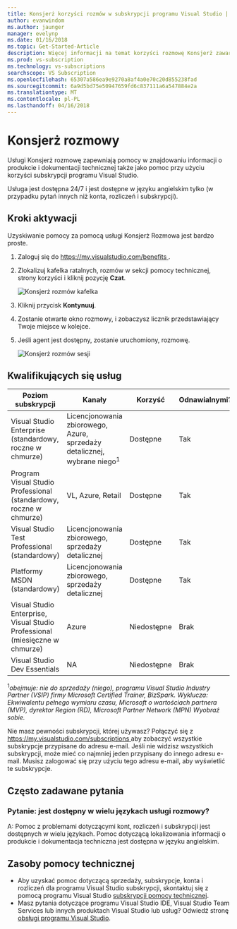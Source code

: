 ```yaml
---
title: Konsjerż korzyści rozmów w subskrypcji programu Visual Studio | Dokumentacja firmy Microsoft
author: evanwindom
ms.author: jaunger
manager: evelynp
ms.date: 01/16/2018
ms.topic: Get-Started-Article
description: Więcej informacji na temat korzyści rozmowę Konsjerż zawarte w subskrypcji programu Visual Studio.
ms.prod: vs-subscription
ms.technology: vs-subscriptions
searchscope: VS Subscription
ms.openlocfilehash: 65307a586ea9e9270a8af4a0e70c20d855238fad
ms.sourcegitcommit: 6a9d5bd75e50947659fd6c837111a6a547884e2a
ms.translationtype: MT
ms.contentlocale: pl-PL
ms.lasthandoff: 04/16/2018
---
```

# <a name="concierge-chat"></a>Konsjerż rozmowy

Usługi Konsjerż rozmowę zapewniają pomocy w znajdowaniu informacji o produkcie i dokumentacji technicznej także jako pomoc przy użyciu korzyści subskrypcji programu Visual Studio.  

Usługa jest dostępna 24/7 i jest dostępne w języku angielskim tylko (w przypadku pytań innych niż konta, rozliczeń i subskrypcji). 

## <a name="activation-steps"></a>Kroki aktywacji
Uzyskiwanie pomocy za pomocą usługi Konsjerż Rozmowa jest bardzo proste.  
1. Zaloguj się do [ https://my.visualstudio.com/benefits ](https://my.visualstudio.com/benefits?wt.mc_id=o~msft~docs).

2. Zlokalizuj kafelka ratalnych, rozmów w sekcji pomocy technicznej, strony korzyści i kliknij pozycję **Czat**.

    ![Konsjerż rozmów kafelka](_img/vs-concierge-chat/vs-concierge-chat-tile.png)

3. Kliknij przycisk **Kontynuuj**.

4. Zostanie otwarte okno rozmowy, i zobaczysz licznik przedstawiający Twoje miejsce w kolejce.  

5. Jeśli agent jest dostępny, zostanie uruchomiony, rozmowę. 

    ![Konsjerż rozmów sesji](_img/vs-concierge-chat/vs-concierge-chat-session.png)

## <a name="eligibility"></a>Kwalifikujących się usług
| Poziom subskrypcji                                                 |     Kanały                                            | Korzyść                                                          | Odnawialnymi?    |
|--------------------------------------------------------------------|---------------------------------------------------------|------------------------------------------------------------------|---------------|
| Visual Studio Enterprise (standardowy, roczne w chmurze)   | Licencjonowania zbiorowego, Azure, sprzedaży detalicznej, wybrane niego<sup>1</sup> | Dostępne       |  Tak          |
| Program Visual Studio Professional (standardowy, roczne w chmurze) | VL, Azure, Retail                                       | Dostępne                                                            |  Tak          |
| Visual Studio Test Professional (standardowy)                         | Licencjonowania zbiorowego, sprzedaży detalicznej                                              | Dostępne                                             |  Tak          |
| Platformy MSDN (standardowy)                                          | Licencjonowania zbiorowego, sprzedaży detalicznej                                              | Dostępne                                              |  Tak          |
| Visual Studio Enterprise, Visual Studio Professional (miesięczne w chmurze) | Azure | Niedostępne | Brak |
| Visual Studio Dev Essentials | NA  | Niedostępne |Brak |

<sup>1</sup>*obejmuje: nie do sprzedaży (niego), programu Visual Studio Industry Partner (VSIP) firmy Microsoft Certified Trainer, BizSpark.    Wyklucza: Ekwiwalentu pełnego wymiaru czasu, Microsoft o wartościach partnera (MVP), dyrektor Region (RD), Microsoft Partner Network (MPN) Wyobraź sobie.*

Nie masz pewności subskrypcji, której używasz?  Połączyć się z [ https://my.visualstudio.com/subscriptions ](https://my.visualstudio.com/subscriptions?wt.mc_id=o~msft~docs) aby zobaczyć wszystkie subskrypcje przypisane do adresu e-mail. Jeśli nie widzisz wszystkich subskrypcji, może mieć co najmniej jeden przypisany do innego adresu e-mail.  Musisz zalogować się przy użyciu tego adresu e-mail, aby wyświetlić te subskrypcje. 

## <a name="frequently-asked-questions"></a>Często zadawane pytania

### <a name="q--is-the-chat-service-available-in-multiple-languages"></a>Pytanie: jest dostępny w wielu językach usługi rozmowy?
   A: Pomoc z problemami dotyczącymi kont, rozliczeń i subskrypcji jest dostępnych w wielu językach.  Pomoc dotyczącą lokalizowania informacji o produkcie i dokumentacja techniczna jest dostępna w języku angielskim. 
   
## <a name="support-resources"></a>Zasoby pomocy technicznej
-  Aby uzyskać pomoc dotyczącą sprzedaży, subskrypcje, konta i rozliczeń dla programu Visual Studio subskrypcji, skontaktuj się z pomocą programu Visual Studio [subskrypcji pomocy technicznej](https://www.visualstudio.com/subscriptions/support/).
-  Masz pytania dotyczące programu Visual Studio IDE, Visual Studio Team Services lub innych produktach Visual Studio lub usług?  Odwiedź stronę [obsługi programu Visual Studio](https://www.visualstudio.com/support/). 




